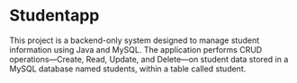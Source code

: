 # Studentapp
This project is a backend-only system designed to manage student information using Java and MySQL. The application performs CRUD operations—Create, Read, Update, and Delete—on student data stored in a MySQL database named students, within a table called student.

